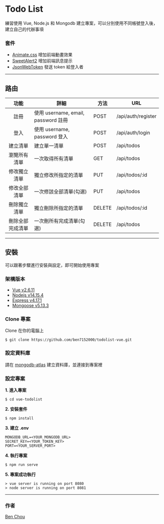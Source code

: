 # Todo List
練習使用 Vue, Node.js 和 Mongodb 建立專案，可以分別使用不同帳號登入後，建立自己的代辦事項

### 套件
+ [Animate.css](https://github.com/animate-css/animate.css) 增加前端動畫效果
+ [SweetAlert2](https://github.com/sweetalert2/sweetalert2) 增加前端訊息提示
+ [JsonWebToken](https://github.com/auth0/node-jsonwebtoken#readme) 發送 token 給登入者

---

## 路由
| 功能 | 詳細 | 方法 | URL |
| :---: | --- | --- | --- |
| 註冊 | 使用 username, email, password 註冊 | POST | /api/auth/register |
| 登入 | 使用 username, password 登入 | POST | /api/auth/login |
| 建立清單 | 建立單一清單 | POST | /api/todos |
| 瀏覽所有清單 | 一次取得所有清單 | GET | /api/todos |
| 修改獨立清單 | 獨立修改所指定的清單 | PUT | /api/todos/:id |
| 修改全部清單 | 一次修該全部清單(勾選) | PUT | /api/todos |
| 刪除獨立清單 | 獨立刪除所指定的清單 | DELETE | /api/todos/:id |
| 刪除全部完成清單 | 一次刪所有完成清單(勾選) | DELETE | /api/todos |

---

## 安裝
可以跟著步驟進行安裝與設定，即可開始使用專案

###  架構版本

- [Vue v2.6.11](https://vuejs.org/)
- [Nodejs v14.15.4](https://nodejs.org/en/)
- [Express v4.17.1](https://expressjs.com/)  
- [Mongoose v5.13.3](https://mongoosejs.com/)


### Clone 專案

Clone 在你的電腦上

```
$ git clone https://github.com/ben7152000/todolist-vue.git
```

### 設定資料庫

請在 [mongodb-atlas](https://account.mongodb.com/account/login?n=%2Fv2%2F60f97923e0c93b453bed109e&nextHash=%23metrics%2FreplicaSet%2F60f979f69a5aeb3ca881ac05%2Fexplorer%2Fdiving-blog%2Fposts%2Ffind) 建立資料庫，並連接到專案裡

### 設定專案

**1. 進入專案**

```
$ cd vue-todolist
```

**2. 安裝套件**

```
$ npm install
```

**3. 建立 .env**

```
MONGODB_URL=<YOUR_MONGODB_URL>
SECRET_KEY=<YOUR_TOKEN_KEY>
PORT=<YOUR_SERVER_PORT>
```

**4. 執行專案**

```
$ npm run serve
```

**5. 專案成功執行**

```
> vue server is running on port 8080
> node server is running on port 8081
```

---

### 作者
[Ben Chou](https://github.com/ben7152000)
